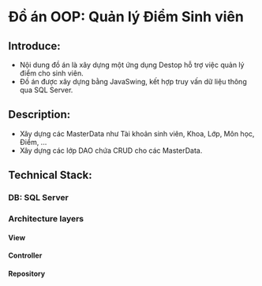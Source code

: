 # Đồ án OOP: Quản lý Điểm Sinh viên
## Introduce:
 - Nội dung đồ án là xây dựng một ứng dụng Destop hỗ trợ việc quản lý điểm cho sinh viên.
 - Đồ án được xây dựng bằng JavaSwing, kết hợp truy vấn dữ liệu thông qua SQL Server.
## Description:
 - Xây dựng các MasterData như Tài khoản sinh viên, Khoa, Lớp, Môn học, Điểm, ...
 - Xây dựng các lớp DAO chứa CRUD cho các MasterData.
## Technical Stack:
### DB: SQL Server
### Architecture layers
#### View
#### Controller
#### Repository
